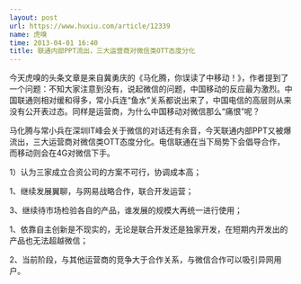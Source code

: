 ```yaml
---
layout: post
url: https://www.huxiu.com/article/12339
name: 虎嗅
time: 2013-04-01 16:40
title: 联通内部PPT流出，三大运营商对微信类OTT态度分化
---
```

今天虎嗅的头条文章是来自冀勇庆的《马化腾，你误读了中移动！》，作者提到了一个问题：不知大家注意到没有，说起微信的问题，中国移动的反应最为激烈。中国联通则相对缓和得多，常小兵连“鱼水”关系都说出来了，中国电信的高层则从来没有公开表过态。同样是运营商，为什么中国移动对微信那么“痛恨”呢？

马化腾与常小兵在深圳IT峰会关于微信的对话还有余音，今天联通内部PPT又被爆流出，三大运营商对微信类OTT态度分化。电信联通在当下局势下会倡导合作，而移动则会在4G对微信下手。

1）认为三家成立合资公司的方案不可行，协调成本高；

1、继续发展翼聊，与网易战略合作，联合开发运营；

3、继续待市场检验各自的产品，谁发展的规模大再统一进行使用；

1、依靠自主创新是不现实的，无论是联合开发还是独家开发，在短期内开发出的产品也无法超越微信；

2、当前阶段，与其他运营商的竞争大于合作关系，与微信合作可以吸引异网用户。

